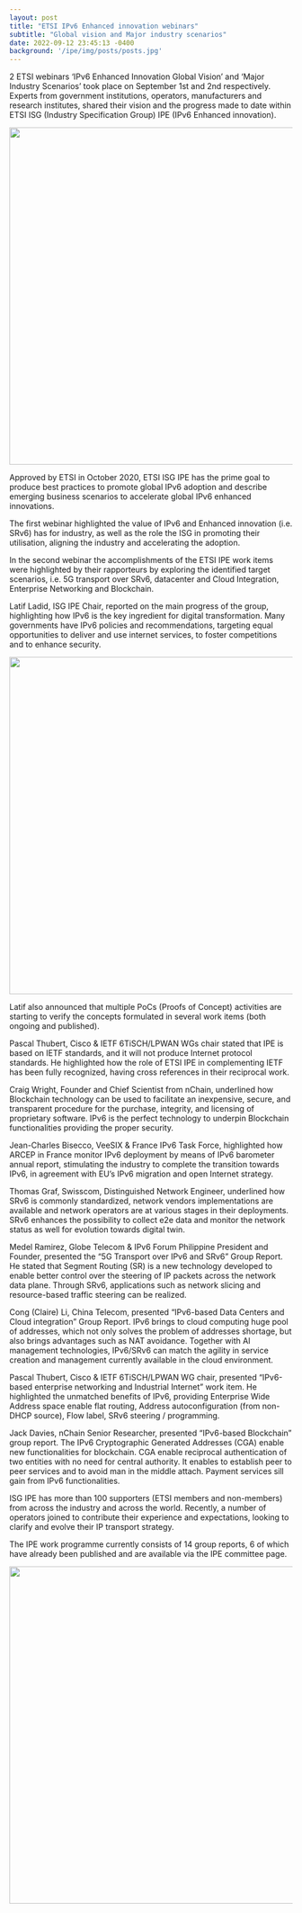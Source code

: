 ```yaml
---
layout: post
title: "ETSI IPv6 Enhanced innovation webinars"
subtitle: "Global vision and Major industry scenarios"
date: 2022-09-12 23:45:13 -0400
background: '/ipe/img/posts/posts.jpg'
---
```


2 ETSI webinars ‘IPv6 Enhanced Innovation Global Vision’ and ‘Major Industry Scenarios’ took place on September 1st and 2nd respectively. Experts from government institutions, operators, manufacturers and research institutes, shared their vision and the progress made to date within ETSI ISG (Industry Specification Group) IPE (IPv6 Enhanced innovation).

<p align="center">
  <img style="width:600px;max-width:100%" src="/ipe/img/posts/IPE-Webinars-2022-blog-1.png">
</p>

Approved by ETSI in October 2020, ETSI ISG IPE has the prime goal to produce best practices to promote global IPv6 adoption and describe emerging business scenarios to accelerate global IPv6 enhanced innovations.

The first webinar highlighted the value of IPv6 and Enhanced innovation (i.e. SRv6) has for industry, as well as the role the ISG in promoting their utilisation, aligning the industry and accelerating the adoption.

In the second webinar the accomplishments of the ETSI IPE work items were highlighted by their rapporteurs by exploring the identified target scenarios, i.e. 5G transport over SRv6, datacenter and Cloud Integration, Enterprise Networking and Blockchain.

Latif Ladid, ISG IPE Chair, reported on the main progress of the group, highlighting how IPv6 is the key ingredient for digital transformation. Many governments have IPv6 policies and recommendations, targeting equal opportunities to deliver and use internet services, to foster competitions and to enhance security.

<p align="center">
  <img style="width:600px;max-width:100%" src="/ipe/img/posts/IPE-Webinars-2022-blog-2.png">
</p>

Latif also announced that multiple PoCs (Proofs of Concept) activities are starting to verify the concepts formulated in several work items (both ongoing and published).

Pascal Thubert, Cisco & IETF 6TiSCH/LPWAN WGs chair stated that IPE is based on IETF standards, and it will not produce Internet protocol standards.  He highlighted how the role of ETSI IPE in complementing IETF has been fully recognized, having cross references in their reciprocal work.

Craig Wright, Founder and Chief Scientist from nChain, underlined how Blockchain technology can be used to facilitate an inexpensive, secure, and transparent procedure for the purchase, integrity, and licensing of proprietary software. IPv6 is the perfect technology to underpin Blockchain functionalities providing the proper security.

Jean-Charles Bisecco, VeeSIX & France IPv6 Task Force, highlighted how ARCEP in France monitor IPv6 deployment by means of IPv6 barometer annual report, stimulating the industry to complete the transition towards IPv6, in agreement with EU’s IPv6 migration and open Internet strategy.

Thomas Graf, Swisscom, Distinguished Network Engineer, underlined how SRv6 is commonly standardized, network vendors implementations are available and network operators are at various stages in their deployments. SRv6 enhances the possibility to collect e2e data and monitor the network status as well for evolution towards digital twin.

Medel Ramirez, Globe Telecom & IPv6 Forum Philippine President and Founder, presented the “5G Transport over IPv6 and SRv6” Group Report. He stated that Segment Routing (SR) is a new technology developed to enable better control over the steering of IP packets across the network data plane. Through SRv6, applications such as network slicing and resource-based traffic steering can be realized.

Cong (Claire) Li, China Telecom, presented “IPv6-based Data Centers and Cloud integration” Group Report. IPv6 brings to cloud computing huge pool of addresses, which not only solves the problem of addresses shortage, but also brings advantages such as NAT avoidance. Together with AI management technologies, IPv6/SRv6 can match the agility in service creation and management currently available in the cloud environment.

Pascal Thubert, Cisco & IETF 6TiSCH/LPWAN WG chair, presented “IPv6-based enterprise networking and Industrial Internet” work item. He highlighted the unmatched benefits of IPv6, providing Enterprise Wide Address space enable flat routing, Address autoconfiguration (from non-DHCP source), Flow label, SRv6 steering / programming.

Jack Davies, nChain Senior Researcher, presented “IPv6-based Blockchain” group report. The IPv6 Cryptographic Generated Addresses (CGA) enable new functionalities for blockchain. CGA enable reciprocal authentication of two entities with no need for central authority. It enables to establish peer to peer services and to avoid man in the middle attach. Payment services sill gain from IPv6 functionalities.

ISG IPE has more than 100 supporters (ETSI members and non-members) from across the industry and across the world. Recently, a number of operators joined to contribute their experience and expectations, looking to clarify and evolve their IP transport strategy.

The IPE work programme currently consists of 14 group reports, 6 of which have already been published and are available via the IPE committee page.

<p align="center">
  <img style="width:600px;max-width:100%" src="/ipe/img/posts/IPE-Webinars-2022-blog-3.png">
</p>